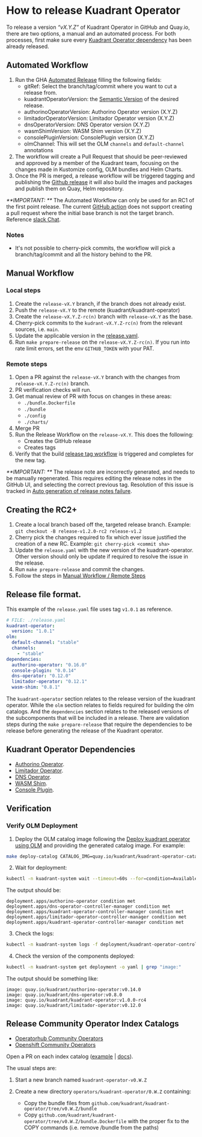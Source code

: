 # How to release Kuadrant Operator

To release a version _“vX.Y.Z”_ of Kuadrant Operator in GitHub and Quay.io, there are two options, a manual and an automated process.
For both processes, first make sure every [Kuadrant Operator dependency](https://github.com/Kuadrant/kuadrant-operator/blob/main/RELEASE.md#kuadrant-operator-dependencies) has been already released.

## Automated Workflow

1. Run the GHA [Automated Release](https://github.com/Kuadrant/kuadrant-operator/actions/workflows/automated-release.yaml)
   filling the following fields:
   - gitRef: Select the branch/tag/commit where you want to cut a release from.
   - kuadrantOperatorVersion: the [Semantic Version](https://semver.org/) of the desired release.
   - authorinoOperatorVersion: Authorino Operator version (X.Y.Z)
   - limitadorOperatorVersion: Limitador Operator version (X.Y.Z)
   - dnsOperatorVersion: DNS Operator version (X.Y.Z)
   - wasmShimVersion: WASM Shim version (X.Y.Z)
   - consolePluginVersion: ConsolePlugin version (X.Y.Z)
   - olmChannel: This will set the OLM `channels` and `default-channel` annotations
2. The workflow will create a Pull Request that should be peer-reviewed and approved by a member of the Kuadrant team, focusing on the changes made in Kustomize config, OLM bundles and Helm Charts.
3. Once the PR is merged, a release workflow will be triggered tagging and publishing the [Github release](https://github.com/Kuadrant/kuadrant-operator/releases)
   it will also build the images and packages and publish them on Quay, Helm repository.

_**IMPORTANT: **_
The Automated Workflow can only be used for an RC1 of the first point release.
The current [GitHub action](https://github.com/peter-evans/create-pull-request) does not support creating a pull request where the initial base branch is not the target branch.
Reference [slack Chat](https://kubernetes.slack.com/archives/C05J0D0V525/p1744192632523239?thread_ts=1744093102.246619&cid=C05J0D0V525).

### Notes
* It's not possible to cherry-pick commits, the workflow will pick a branch/tag/commit and all the history behind to the PR.

## Manual Workflow

### Local steps

1. Create the `release-vX.Y` branch, if the branch does not already exist. 
2. Push the `release-vX.Y` to the remote (kuadrant/kuadrant-operator)
3. Create the `release-vX.Y.Z-rc(n)` branch with `release-vX.Y` as the base.
4. Cherry-pick commits to the `kudrant-vX.Y.Z-rc(n)` from the relevant sources, i.e. `main`.
5. Update the applicable version in the [release.yaml](https://github.com/Kuadrant/kuadrant-operator/blob/main/RELEASE.md#release-file-format).
6. Run `make prepare-release` on the `release-vX.Y.Z-rc(n)`. If you run into rate limit errors, set the env `GITHUB_TOKEN` with your PAT.

### Remote steps

1. Open a PR against the `release-vX.Y` branch with the changes from `release-vX.Y.Z-rc(n)` branch. 
2. PR verification checks will run.
3. Get manual review of PR with focus on changes in these areas:
   * `./bundle.Dockerfile`
   * `./bundle`
   * `./config`
   * `./charts/`
4. Merge PR
5. Run the Release Workflow on the `release-vX.Y`. This does the following:
   * Creates the GitHub release
   * Creates tags
6. Verify that the build [release tag workflow](https://github.com/Kuadrant/kuadrant-operator/actions/workflows/build-images-for-tag-release.yaml) is triggered and completes for the new tag.

_**IMPORTANT: **_
The release note are incorrectly generated, and needs to be manually regenerated. 
This requires editing the release notes in the GitHub UI, and selecting the correct previous tag.
Resolution of this issue is tracked in [Auto generation of release notes failure](https://github.com/Kuadrant/kuadrant-operator/issues/1211).

## Creating the RC2+

1. Create a local branch based off the, targeted release branch. 
Example: `git checkout -B release-v1.2.0-rc2 release-v1.2`
2. Cherry pick the changes required to fix which ever issue justified the creation of a new RC.
Example: `git cherry-pick <commit sha>`
3. Update the `release.yaml` with the new version of the kuadrant-operator. 
Other version should only be update if required to resolve the issue in the release.
4. Run `make prepare-release` and commit the changes. 
5. Follow the steps in [Manual Workflow / Remote Steps](#remote-steps)

## Release file format.
This example of the `release.yaml` file uses tag `v1.0.1` as reference.

```yaml
# FILE: ./release.yaml
kuadrant-operator:
  version: "1.0.1"
olm:
  default-channel: "stable"
  channels:
    - "stable"
dependencies:
  authorino-operator: "0.16.0"
  console-plugin: "0.0.14"
  dns-operator: "0.12.0"
  limitador-operator: "0.12.1"
  wasm-shim: "0.8.1"
```

The `kuadrant-operator` section relates to the release version of the kuadrant operator.
While the `olm` section relates to fields required for building the olm catalogs.
And the `dependencies` section relates to the released versions of the subcomponents that will be included in a release.
There are validation steps during the `make prepare-release` that require the dependencies to be release before generating the release of the Kuadrant operator.

## Kuadrant Operator Dependencies
   * [Authorino Operator](https://github.com/Kuadrant/authorino-operator/blob/main/RELEASE.md).
   * [Limitador Operator](https://github.com/Kuadrant/limitador-operator/blob/main/RELEASE.md).
   * [DNS Operator](https://github.com/Kuadrant/dns-operator/blob/main/docs/RELEASE.md).
   * [WASM Shim](https://github.com/Kuadrant/wasm-shim/).
   * [Console Plugin](https://github.com/Kuadrant/kuadrant-console-plugin).

## Verification 

### Verify OLM Deployment

1. Deploy the OLM catalog image following the [Deploy kuadrant operator using OLM](/doc/development.md#deploy-kuadrant-operator-using-olm) and providing the generated catalog image. For example:
```sh
make deploy-catalog CATALOG_IMG=quay.io/kuadrant/kuadrant-operator-catalog:v1.0.0-rc4
```

2. Wait for deployment:
```sh
kubectl -n kuadrant-system wait --timeout=60s --for=condition=Available deployments --all
```

The output should be:

```
deployment.apps/authorino-operator condition met
deployment.apps/dns-operator-controller-manager condition met
deployment.apps/kuadrant-operator-controller-manager condition met
deployment.apps/limitador-operator-controller-manager condition met
deployment.apps/kuadrant-operator-controller-manager condition met
```

3. Check the logs:
```sh
kubectl -n kuadrant-system logs -f deployment/kuadrant-operator-controller-manager
```

4. Check the version of the components deployed:
```sh
kubectl -n kuadrant-system get deployment -o yaml | grep "image:"
```
The output should be something like:

```
image: quay.io/kuadrant/authorino-operator:v0.14.0
image: quay.io/kuadrant/dns-operator:v0.8.0
image: quay.io/kuadrant/kuadrant-operator:v1.0.0-rc4
image: quay.io/kuadrant/limitador-operator:v0.12.0
```

## Release Community Operator Index Catalogs

- [Operatorhub Community Operators](https://github.com/k8s-operatorhub/community-operators)
- [Openshift Community Operators](http://github.com/redhat-openshift-ecosystem/community-operators-prod)

Open a PR on each index catalog ([example](https://github.com/redhat-openshift-ecosystem/community-operators-prod/pull/1595) |
[docs](https://redhat-openshift-ecosystem.github.io/community-operators-prod/operator-release-process/)).

The usual steps are:

1. Start a new branch named `kuadrant-operator-v0.W.Z`

2. Create a new directory `operators/kuadrant-operator/0.W.Z` containing:

    * Copy the bundle files from `github.com/kuadrant/kuadrant-operator/tree/v0.W.Z/bundle`
    * Copy `github.com/kuadrant/kuadrant-operator/tree/v0.W.Z/bundle.Dockerfile` with the proper fix to the COPY commands
      (i.e. remove /bundle from the paths)

